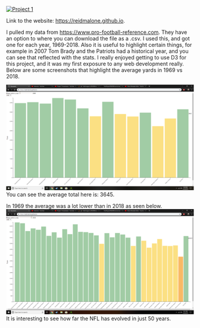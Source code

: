 [![Project 1](https://img.youtube.com/vi/HPKiqgqK9XQ/0.jpg)](https://www.youtube.com/watch?v=HPKiqgqK9XQ "Project 1")


Link to the website: https://reidmalone.github.io. 

I pulled my data from https://www.pro-football-reference.com. They have an option to where you can download the file as a .csv. I used this, and got one for each year, 1969-2018. Also it is useful to highlight certain things, for example in 2007 Tom Brady and the Patriots had a historical year, and you can see that reflected with the stats. I really enjoyed getting to use D3 for this project, and it was my first exposure to any web development really. Below are some screenshots that highlight the average yards in 1969 vs 2018.


![Screenshot](pic1.png)
 You can see the average total here is: 3645.

 In 1969 the average was a lot lower than in 2018 as seen below.
 ![image2](pic2.png)
 It is interesting to see how far the NFL has evolved in just 50 years.

